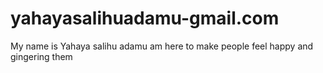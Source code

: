 # yahayasalihuadamu-gmail.com
My name is Yahaya salihu adamu am here to make people feel happy and gingering them
